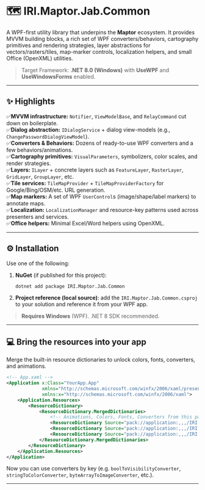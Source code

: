 # 🗺️ IRI.Maptor.Jab.Common

A WPF-first utility library that underpins the **Maptor** ecosystem. It provides MVVM building blocks, a rich set of WPF converters/behaviors, cartography primitives and rendering strategies, layer abstractions for vectors/rasters/tiles, map-marker controls, localization helpers, and small Office (OpenXML) utilities.

> Target Framework: **.NET 8.0 (Windows)** with **UseWPF** and **UseWindowsForms** enabled.

---

## ✨ Highlights
 
  ✅**MVVM infrastructure:** `Notifier`, `ViewModelBase`, and `RelayCommand` cut down on boilerplate.  
  ✅**Dialog abstraction:** `IDialogService` + dialog view-models (e.g., `ChangePasswordDialogViewModel`).  
  ✅**Converters & Behaviors:** Dozens of ready-to-use WPF converters and a few behaviors/animations.  
  ✅**Cartography primitives:** `VisualParameters`, symbolizers, color scales, and render strategies.  
  ✅**Layers:** `ILayer` + concrete layers such as `FeatureLayer`, `RasterLayer`, `GridLayer`, `GroupLayer`, etc.  
  ✅**Tile services:** `TileMapProvider` + `TileMapProviderFactory` for Google/Bing/OSM/etc. URL generation.  
  ✅**Map markers:** A set of WPF `UserControl`s (image/shape/label markers) to annotate maps.  
  ✅**Localization:** `LocalizationManager` and resource-key patterns used across presenters and services.  
  ✅**Office helpers:** Minimal Excel/Word helpers using OpenXML.  

---
 

## ⚙️ Installation

Use one of the following:

1. **NuGet** (if published for this project):  
   ```bash
   dotnet add package IRI.Maptor.Jab.Common
   ```

2. **Project reference (local source)**: add the `IRI.Maptor.Jab.Common.csproj` to your solution and reference it from your WPF app.

> **Requires Windows** (WPF). .NET 8 SDK recommended.

---
 

## 💻 Bring the resources into your app

Merge the built-in resource dictionaries to unlock colors, fonts, converters, and animations.

```xml
<!-- App.xaml -->
<Application x:Class="YourApp.App"
             xmlns="http://schemas.microsoft.com/winfx/2006/xaml/presentation"
             xmlns:x="http://schemas.microsoft.com/winfx/2006/xaml">
    <Application.Resources>
        <ResourceDictionary>
            <ResourceDictionary.MergedDictionaries>
                <!-- Animations, Colors, Fonts, Converters from this package -->
                <ResourceDictionary Source="pack://application:,,,/IRI.Maptor.Jab.Common;component/Assets/IRI.Converters.xaml"/>
                <ResourceDictionary Source="pack://application:,,,/IRI.Maptor.Jab.Common;component/Assets/IRI.Fonts.xaml"/>
                <ResourceDictionary Source="pack://application:,,,/IRI.Maptor.Jab.Common;component/Assets/IRI.Colors.xaml"/>
            </ResourceDictionary.MergedDictionaries>
        </ResourceDictionary>
    </Application.Resources>
</Application>
```

Now you can use converters by key (e.g. `boolToVisibilityConverter`, `stringToColorConverter`, `byteArrayToImageConverter`, etc.).

---
